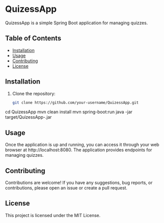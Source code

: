 # QuizessApp

QuizessApp is a simple Spring Boot application for managing quizzes.

## Table of Contents
- [Installation](#installation)
- [Usage](#usage)
- [Contributing](#contributing)
- [License](#license)

## Installation
1. Clone the repository:
   ```sh
   git clone https://github.com/your-username/QuizessApp.git
cd QuizessApp
mvn clean install
mvn spring-boot:run
java -jar target/QuizessApp-<version>.jar

## Usage
Once the application is up and running, you can access it through your web browser at http://localhost:8080. The application provides endpoints for managing quizzes.

## Contributing
Contributions are welcome! If you have any suggestions, bug reports, or contributions, please open an issue or create a pull request.

## License
This project is licensed under the MIT License.
